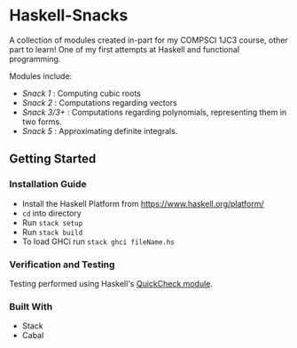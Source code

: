 # Haskell-Snacks

A collection of modules created in-part for my COMPSCI 1JC3 course, other part to learn! One of my first attempts at Haskell and functional programming.

Modules include:
* _Snack 1_ : Computing cubic roots
* _Snack 2_ : Computations regarding vectors
* _Snack 3/3+_ : Computations regarding polynomials, representing them in two forms.
* _Snack 5_ : Approximating definite integrals.

## Getting Started

### Installation Guide

- Install the Haskell Platform from <https://www.haskell.org/platform/>
- ```cd``` into directory
- Run ```stack setup```
- Run ```stack build```
- To load GHCi run ```stack ghci fileName.hs```

### Verification and Testing
Testing performed using Haskell's [QuickCheck module](http://hackage.haskell.org/package/QuickCheck).

### Built With
* Stack
* Cabal
